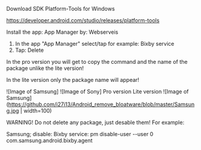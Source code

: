 Download SDK Platform-Tools for Windows

https://developer.android.com/studio/releases/platform-tools

Install the app:
App Manager
by: Webserveis

1. In the app "App Manager" select/tap for example:
Bixby service
2. Tap:
Delete

In the pro version you will get to copy the command and the name
of the package unlike the lite version!

In the lite version only the package name will appear!

![Image of Samsung] ![Image of Sony]
Pro version         Lite version
![Image of Samsung](https://github.com/i27i13/Android_remove_bloatware/blob/master/Samsung.jpg | width=100)



WARNING!
Do not delete any package, just desable them!
For example:

Samsung; disable:
Bixby service:
pm disable-user --user 0 com.samsung.android.bixby.agent

